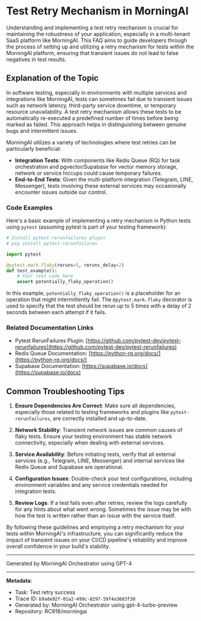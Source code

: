 # Test Retry Mechanism in MorningAI

Understanding and implementing a test retry mechanism is crucial for maintaining the robustness of your application, especially in a multi-tenant SaaS platform like MorningAI. This FAQ aims to guide developers through the process of setting up and utilizing a retry mechanism for tests within the MorningAI platform, ensuring that transient issues do not lead to false negatives in test results.

## Explanation of the Topic

In software testing, especially in environments with multiple services and integrations like MorningAI, tests can sometimes fail due to transient issues such as network latency, third-party service downtime, or temporary resource unavailability. A test retry mechanism allows these tests to be automatically re-executed a predefined number of times before being marked as failed. This approach helps in distinguishing between genuine bugs and intermittent issues.

MorningAI utilizes a variety of technologies where test retries can be particularly beneficial:

- **Integration Tests**: With components like Redis Queue (RQ) for task orchestration and pgvector/Supabase for vector memory storage, network or service hiccups could cause temporary failures.
- **End-to-End Tests**: Given the multi-platform integration (Telegram, LINE, Messenger), tests involving these external services may occasionally encounter issues outside our control.

### Code Examples

Here's a basic example of implementing a retry mechanism in Python tests using `pytest` (assuming pytest is part of your testing framework):

```python
# Install pytest-rerunfailures plugin
# pip install pytest-rerunfailures

import pytest

@pytest.mark.flaky(reruns=5, reruns_delay=2)
def test_example():
    # Your test code here
    assert potentially_flaky_operation()
```

In this example, `potentially_flaky_operation()` is a placeholder for an operation that might intermittently fail. The `@pytest.mark.flaky` decorator is used to specify that the test should be rerun up to 5 times with a delay of 2 seconds between each attempt if it fails.

### Related Documentation Links

- Pytest RerunFailures Plugin: [https://github.com/pytest-dev/pytest-rerunfailures](https://github.com/pytest-dev/pytest-rerunfailures)
- Redis Queue Documentation: [https://python-rq.org/docs/](https://python-rq.org/docs/)
- Supabase Documentation: [https://supabase.io/docs](https://supabase.io/docs)

## Common Troubleshooting Tips

1. **Ensure Dependencies Are Correct**: Make sure all dependencies, especially those related to testing frameworks and plugins like `pytest-rerunfailures`, are correctly installed and up-to-date.
   
2. **Network Stability**: Transient network issues are common causes of flaky tests. Ensure your testing environment has stable network connectivity, especially when dealing with external services.
   
3. **Service Availability**: Before initiating tests, verify that all external services (e.g., Telegram, LINE, Messenger) and internal services like Redis Queue and Supabase are operational.
   
4. **Configuration Issues**: Double-check your test configurations, including environment variables and any service credentials needed for integration tests.

5. **Review Logs**: If a test fails even after retries, review the logs carefully for any hints about what went wrong. Sometimes the issue may be with how the test is written rather than an issue with the service itself.

By following these guidelines and employing a retry mechanism for your tests within MorningAI's infrastructure, you can significantly reduce the impact of transient issues on your CI/CD pipeline's reliability and improve overall confidence in your build's stability.

---
Generated by MorningAI Orchestrator using GPT-4

---

**Metadata**:
- Task: Test retry success
- Trace ID: `b9ade92f-01a2-499c-8297-59f4a3683f30`
- Generated by: MorningAI Orchestrator using gpt-4-turbo-preview
- Repository: RC918/morningai
